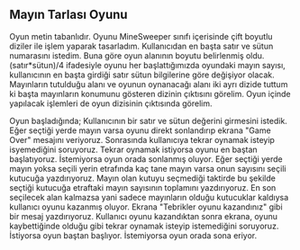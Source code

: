 Mayın Tarlası Oyunu
---

Oyun metin tabanlıdır. Oyunu MineSweeper sınıfı içerisinde çift boyutlu diziler ile işlem yaparak tasarladım. Kullanıcıdan en başta satır ve sütun numarasını istedim. Buna göre oyun alanının boyutu belirlenmiş oldu. (satır*sütun)/4 ifadesiyle oyunu her başlattığımızda oyundaki mayın sayısı, kullanıcının en başta girdiği satır sütun bilgilerine göre değişiyor olacak. Mayınların tutulduğu alanı ve oyunun oynanacağı alanı iki ayrı dizide tuttum ki başta mayınların konumunu gösteren dizinin çıktısını görelim. Oyun içinde yapılacak işlemleri de oyun dizisinin çıktısında görelim.

Oyun başladığında; Kullanıcının bir satır ve sütun değerini girmesini istedik. Eğer seçtiği yerde mayın varsa oyunu direkt sonlandırıp ekrana "Game Over" mesajını veriyoruz. Sonrasında kullanıcıya tekrar oynamak isteyip isyemediğini soruyoruz. Tekrar oynamak istiyorsa oyunu en baştan başlatıyoruz. İstemiyorsa oyun orada sonlanmış oluyor. Eğer seçtiği yerde mayın yoksa seçili yerin etrafında kaç tane mayın varsa onun sayısını seçili kutucuğa yazdırıyoruz. Mayın olan kutuyu seçmediği taktirde bu şekilde seçtiği kutucuğa etraftaki mayın sayısının toplamını yazdırıyoruz. En son seçilecek alan kalmazsa yani sadece mayınların olduğu kutucuklar kaldıysa kullanıcı oyunu kazanmış oluyor. Ekrana "Tebrikler oyunu kazandınız" gibi bir mesaj yazdırıyoruz. Kullanıcı oyunu kazandıktan sonra ekrana, oyunu kaybettiğinde olduğu gibi tekrar oynamak isteyip istemediğini soruyoruz. İstiyorsa oyun baştan başlıyor. İstemiyorsa oyun orada sona eriyor.
